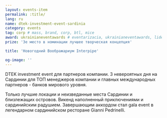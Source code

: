 ```yaml
---
layout: events-item
permalink: :title/
lang: ru
name: dtek-investment-event-sardinia
category: events
tag: corp # mass, brand, corp, btl, mice
award: ukrainianeventawards # eventarizacia, ukrainianeventawards, liderotrasli
prize: '3е место в номинации лучшее творческая концепция'

title: 'Новогодний Воображариум Interpipe'

og-image: ''
---
```


DTEK investment event для партнеров компании. 3 невероятных дня на Сардинии для ТОП менеджеров компании и главных международных партнеров - банков мирового уровня.

Только лучшие локации и неизведанные места Сардинии и близлежащих островов. Викенд наполненный приключениями и сардинийским радушием. Завершающим аккордом стал gala event в легендарном сардинийском ресторане Gianni Pedrinelli.
